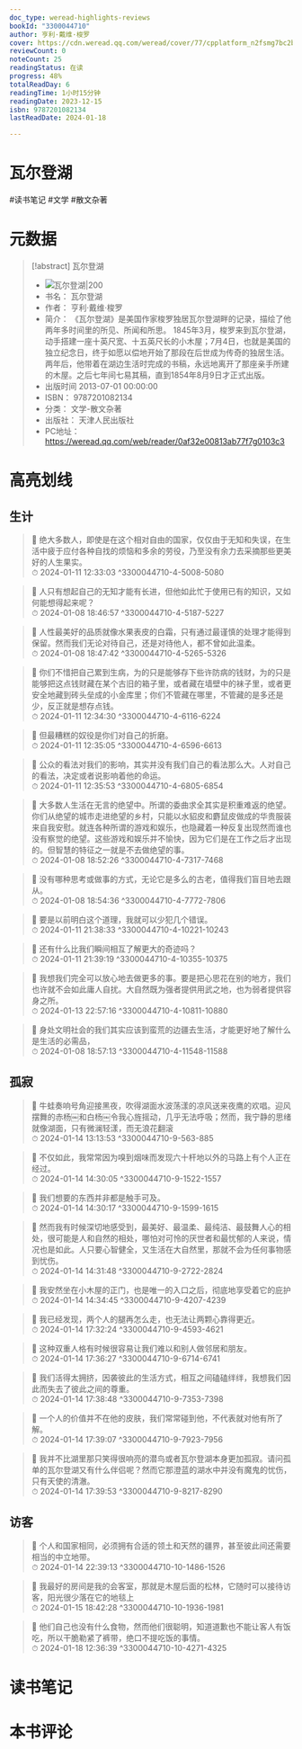 ```yaml
---
doc_type: weread-highlights-reviews
bookId: "3300044710"
author: 亨利·戴维·梭罗
cover: https://cdn.weread.qq.com/weread/cover/77/cpplatform_n2fsmg7bc2bnzhmkfxqq6q/t7_cpplatform_n2fsmg7bc2bnzhmkfxqq6q1686541831.jpg
reviewCount: 0
noteCount: 25
readingStatus: 在读
progress: 48%
totalReadDay: 6
readingTime: 1小时15分钟
readingDate: 2023-12-15
isbn: 9787201082134
lastReadDate: 2024-01-18

---
```

# 瓦尔登湖

#读书笔记 #文学 #散文杂著

# 元数据
> [!abstract] 瓦尔登湖
> - ![ 瓦尔登湖|200](https://cdn.weread.qq.com/weread/cover/77/cpplatform_n2fsmg7bc2bnzhmkfxqq6q/t7_cpplatform_n2fsmg7bc2bnzhmkfxqq6q1686541831.jpg)
> - 书名： 瓦尔登湖
> - 作者： 亨利·戴维·梭罗
> - 简介： 《瓦尔登湖》是美国作家梭罗独居瓦尔登湖畔的记录，描绘了他两年多时间里的所见、所闻和所思。
1845年3月，梭罗来到瓦尔登湖，动手搭建一座十英尺宽、十五英尺长的小木屋；7月4日，也就是美国的独立纪念日，终于如愿以偿地开始了那段在后世成为传奇的独居生活。两年后，他带着在湖边生活时完成的书稿，永远地离开了那座亲手所建的木屋。之后七年间七易其稿，直到1854年8月9日才正式出版。
> - 出版时间 2013-07-01 00:00:00
> - ISBN： 9787201082134
> - 分类： 文学-散文杂著
> - 出版社： 天津人民出版社
> - PC地址：https://weread.qq.com/web/reader/0af32e00813ab77f7g0103c3

# 高亮划线

## 生计

> 📌 绝大多数人，即使是在这个相对自由的国家，仅仅由于无知和失误，在生活中疲于应付各种自找的烦恼和多余的劳役，乃至没有余力去采摘那些更美好的人生果实。  
> ⏱ 2024-01-11 12:33:03 ^3300044710-4-5008-5080

> 📌 人只有想起自己的无知才能有长进，但他如此忙于使用已有的知识，又如何能想得起来呢？  
> ⏱ 2024-01-08 18:46:57 ^3300044710-4-5187-5227

> 📌 人性最美好的品质就像水果表皮的白霜，只有通过最谨慎的处理才能得到保留。然而我们无论对待自己，还是对待他人，都不曾如此温柔。  
> ⏱ 2024-01-08 18:47:42 ^3300044710-4-5265-5326

> 📌 你们不惜把自己累到生病，为的只是能够存下些许防病的钱财，为的只是能够把这点钱财藏在某个古旧的箱子里，或者藏在墙壁中的袜子里，或者更安全地藏到砖头垒成的小金库里；你们不管藏在哪里，不管藏的是多还是少，反正就是想存点钱。  
> ⏱ 2024-01-11 12:34:30 ^3300044710-4-6116-6224

> 📌 但最糟糕的奴役是你们对自己的折磨。  
> ⏱ 2024-01-11 12:35:05 ^3300044710-4-6596-6613

> 📌 公众的看法对我们的影响，其实并没有我们自己的看法那么大。人对自己的看法，决定或者说影响着他的命运。  
> ⏱ 2024-01-11 12:35:53 ^3300044710-4-6805-6854

> 📌 大多数人生活在无言的绝望中。所谓的委曲求全其实是积重难返的绝望。你们从绝望的城市走进绝望的乡村，只能以水貂皮和麝鼠皮做成的华贵服装来自我安慰。就连各种所谓的游戏和娱乐，也隐藏着一种反复出现然而谁也没有察觉的绝望。这些游戏和娱乐并不愉快，因为它们是在工作之后才出现的。但智慧的特征之一就是不去做绝望的事。  
> ⏱ 2024-01-08 18:52:26 ^3300044710-4-7317-7468

> 📌 没有哪种思考或做事的方式，无论它是多么的古老，值得我们盲目地去跟从。  
> ⏱ 2024-01-08 18:54:36 ^3300044710-4-7772-7806

> 📌 要是以前明白这个道理，我就可以少犯几个错误。  
> ⏱ 2024-01-11 21:38:33 ^3300044710-4-10221-10243

> 📌 还有什么比我们瞬间相互了解更大的奇迹吗？  
> ⏱ 2024-01-11 21:39:19 ^3300044710-4-10355-10375

> 📌 我想我们完全可以放心地去做更多的事。要是把心思花在别的地方，我们也许就不会如此庸人自扰。大自然既为强者提供用武之地，也为弱者提供容身之所。  
> ⏱ 2024-01-13 22:57:16 ^3300044710-4-10811-10880

> 📌 身处文明社会的我们其实应该到蛮荒的边疆去生活，才能更好地了解什么是生活的必需品，  
> ⏱ 2024-01-08 18:57:13 ^3300044710-4-11548-11588

## 孤寂

> 📌 牛蛙奏响号角迎接黑夜，吹得湖面水波荡漾的凉风送来夜鹰的欢唱。迎风摆舞的赤杨￼和白杨￼令我心旌摇动，几乎无法呼吸；然而，我宁静的思绪就像湖面，只有微澜轻漾，而无浪花翻滚  
> ⏱ 2024-01-14 13:13:53 ^3300044710-9-563-885

> 📌 不仅如此，我常常因为嗅到烟味而发现六十杆地以外的马路上有个人正在经过。  
> ⏱ 2024-01-14 14:30:05 ^3300044710-9-1522-1557

> 📌 我们想要的东西并非都是触手可及。  
> ⏱ 2024-01-14 14:30:17 ^3300044710-9-1599-1615

> 📌 然而我有时候深切地感受到，最美好、最温柔、最纯洁、最鼓舞人心的相处，很可能是人和自然的相处，哪怕对可怜的厌世者和最忧郁的人来说，情况也是如此。人只要心智健全，又生活在大自然里，那就不会为任何事物感到忧伤。  
> ⏱ 2024-01-14 14:31:48 ^3300044710-9-2722-2824

> 📌 我安然坐在小木屋的正门，也是唯一的入口之后，彻底地享受着它的庇护  
> ⏱ 2024-01-14 14:34:45 ^3300044710-9-4207-4239

> 📌 我已经发现，两个人的腿再怎么走，也无法让两颗心靠得更近。  
> ⏱ 2024-01-14 17:32:24 ^3300044710-9-4593-4621

> 📌 这种双重人格有时候很容易让我们难以和别人做邻居和朋友。  
> ⏱ 2024-01-14 17:36:27 ^3300044710-9-6714-6741

> 📌 我们活得太拥挤，因袭彼此的生活方式，相互之间磕磕绊绊，我想我们因此而失去了彼此之间的尊重。  
> ⏱ 2024-01-14 17:38:48 ^3300044710-9-7353-7398

> 📌 一个人的价值并不在他的皮肤，我们常常碰到他，不代表就对他有所了解。  
> ⏱ 2024-01-14 17:39:07 ^3300044710-9-7923-7956

> 📌 我并不比湖里那只笑得很响亮的潜鸟或者瓦尔登湖本身更加孤寂。请问孤单的瓦尔登湖又有什么伴侣呢？然而它那澄蓝的湖水中并没有魔鬼的忧伤，只有天使的清澈。  
> ⏱ 2024-01-14 17:39:53 ^3300044710-9-8217-8290

## 访客

> 📌 个人和国家相同，必须拥有合适的领土和天然的疆界，甚至彼此间还需要相当的中立地带。  
> ⏱ 2024-01-14 22:39:13 ^3300044710-10-1486-1526

> 📌 我最好的房间是我的会客室，那就是木屋后面的松林，它随时可以接待访客，阳光很少落在它的地毯上  
> ⏱ 2024-01-15 18:42:28 ^3300044710-10-1936-1981

> 📌 他们自己也没有什么食物，然而他们很聪明，知道道歉也不能让客人有饭吃，所以干脆勒紧了裤带，绝口不提吃饭的事情。  
> ⏱ 2024-01-18 12:36:39 ^3300044710-10-4271-4325

# 读书笔记

# 本书评论
